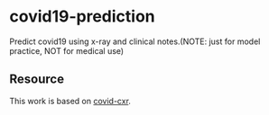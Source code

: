 # covid19-prediction
Predict covid19 using x-ray and clinical notes.(NOTE: just for model practice, NOT for medical use)


## Resource
This work is based on [covid-cxr](https://github.com/aildnont/covid-cxr).
